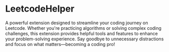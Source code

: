 # LeetcodeHelper
A powerful extension designed to streamline your coding journey on Leetcode. Whether you're practicing algorithms or solving complex coding challenges, this extension provides helpful tools and features to enhance your problem-solving experience. Say goodbye to unnecessary distractions and focus on what matters—becoming a coding pro!

